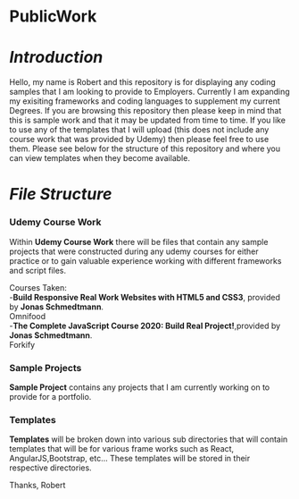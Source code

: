 # PublicWork

<em><h1>Introduction</h1></em>

Hello, my name is Robert and this repository is for displaying any coding samples that I am looking to provide to Employers. Currently I am expanding my exisiting frameworks and coding languages to supplement my current Degrees. If you are browsing this repository then please keep in mind that this is sample work and that it may be updated from time to time. If you like to use any of the templates that I will upload (this does not include any course work that was provided by Udemy) then please feel free to use them. Please see below for the structure of this repository and where you can view templates when they become available. 

<em><h1>File Structure </h1></em>

<h3><strong>Udemy Course Work</strong></h3>

  Within <strong>Udemy Course Work</strong> there will be files that contain any sample projects that were constructed during any udemy courses for either practice or to gain valuable experience working with different frameworks and script files.

Courses Taken:<br>
  -<strong>Build Responsive Real Work Websites with HTML5 and CSS3</strong>, provided by <strong>Jonas Schmedtmann</strong>.<br>
          Omnifood <br>
  -<strong>The Complete JavaScript Course 2020: Build Real Project!</strong>,provided by <strong>Jonas Schmedtmann</strong>.<br>
          Forkify <br>
          
<h3><strong>Sample Projects</strong></h3>

<strong>Sample Project</strong> contains any projects that I am currently working on to provide for a portfolio.

<h3><strong>Templates</strong></h3>
  
  <strong>Templates</strong> will be broken down into various sub directories that will contain templates that will be for various frame works such as React, AngularJS,Bootstrap, etc... These templates will be stored in their respective directories.
  
Thanks,
Robert

